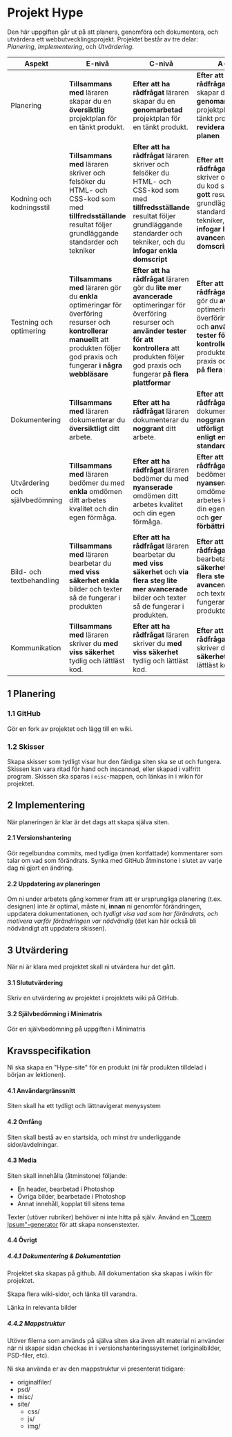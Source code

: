 # Projekt Hype #

Den här uppgiften går ut på att planera, genomföra och dokumentera, och utvärdera ett webbutvecklingsprojekt.
Projektet består av tre delar: *Planering*, *Implementering*, och *Utvärdering*.



| Aspekt 						  | E-nivå 									 | C-nivå									| A-nivå								   |
| ------------------------------- | ---------------------------------------- | ---------------------------------------- | ---------------------------------------- |
| Planering                       | <strong>Tillsammans  med</strong> läraren skapar du en  <strong>översiktlig</strong> projektplan för en tänkt produkt. | <strong>Efter att ha  rådfrågat</strong> läraren skapar du en  <strong>genomarbetad</strong> projektplan för en tänkt produkt. | <strong>Efter att ha  rådfrågat</strong> läraren skapar du en  <strong>genomarbetad</strong> projektplan för en tänkt produkt,  <strong>och reviderar vid behov planen</strong> |
| Kodning  och kodningsstil       | <strong>Tillsammans  med</strong> läraren skriver och felsöker du HTML- och CSS-kod som med  <strong>tillfredsställande</strong> resultat följer grundläggande  standarder och tekniker | <strong>Efter att ha  rådfrågat</strong> läraren skriver och felsöker du HTML- och CSS-kod  som med <strong>tillfredsställande</strong> resultat följer  grundläggande standarder och tekniker, och du <strong>infogar enkla  domscript</strong> | <strong>Efter att ha  rådfrågat</strong> läraren skriver och felsöker du kod som med  <strong>gott</strong> resultat följer grundläggande standarder  och tekniker, och du <strong>infogar lite mer avancerade  domscript</strong> |
| Testning  och optimering        | <strong>Tillsammans  med</strong> läraren gör du <strong>enkla</strong>  optimeringar för överföring resurser och <strong>kontrollerar  manuellt</strong> att produkten följer god praxis och fungerar  <strong>i några webbläsare</strong> | <strong>Efter att ha  rådfrågat</strong> läraren gör du <strong>lite mer  avancerade</strong> optimeringar för överföring resurser och  <strong>använder tester för att kontrollera</strong> att  produkten följer god praxis och fungerar <strong>på flera  plattformar</strong> | <strong>Efter att ha  rådfrågat</strong> läraren gör du  <strong>avancerade</strong> optimeringar för överföring resurser  och <strong>använder tester för att kontrollera</strong> att  produkten följer god praxis och fungerar <strong>på flera  plattformar</strong> |
| Dokumentering                   | <strong>Tillsammans  med</strong> läraren dokumenterar du  <strong>översiktligt</strong> ditt arbete. | <strong>Efter att ha  rådfrågat</strong> läraren dokumenterar du  <strong>noggrant</strong> ditt arbete. | <strong>Efter att ha  rådfrågat</strong> läraren dokumenterar du  <strong>noggrant</strong> och  <strong>utförligt</strong> ditt arbete <strong>enligt en  angiven standard</strong>. |
| Utvärdering  och självbedömning | <strong>Tillsammans  med</strong> läraren bedömer du med <strong>enkla</strong>  omdömen ditt arbetes kvalitet och din egen förmåga. | <strong>Efter att ha  rådfrågat</strong> läraren bedömer du med  <strong>nyanserade</strong> omdömen ditt arbetes kvalitet och din  egen förmåga. | <strong>Efter att ha  rådfrågat</strong> läraren bedömer du med  <strong>nyanserade</strong> omdömen ditt arbetes kvalitet och din  egen förmåga, och <strong>ger förbättringsförslag</strong>. |
| Bild-  och textbehandling       | <strong>Tillsammans  med</strong> läraren bearbetar du <strong>med viss  säkerhet</strong> <strong>enkla</strong> bilder och texter  så de fungerar i produkten | <strong>Efter att ha  rådfrågat</strong> läraren bearbetar du <strong>med viss  säkerhet</strong> och <strong>via flera steg</strong>  <strong>lite mer avancerade</strong> bilder och texter så de  fungerar i produkten. | <strong>Efter att ha  rådfrågat</strong> läraren bearbetar du <strong>med  säkerhet</strong> och <strong>via flera steg</strong>  <strong>lite mer avancerade</strong> bilder och texter så de  fungerar i produkten. |
| Kommunikation                   | <strong>Tillsammans  med</strong> läraren skriver du <strong>med viss  säkerhet</strong> tydlig och lättläst kod. | <strong>Efter att ha  rådfrågat</strong> läraren skriver du <strong>med viss  säkerhet</strong> tydlig och lättläst kod. | <strong>Efter att ha  rådfrågat</strong> läraren skriver du <strong>med  säkerhet</strong> tydlig och lättläst kod. |

## 1 Planering ##

### 1.1 GitHub ###

Gör en fork av projektet och lägg till en wiki.

### 1.2 Skisser ###

Skapa skisser som tydligt visar hur den färdiga siten ska se ut och fungera. Skissen kan vara ritad för hand och inscannad, eller skapad i valfritt program.
Skissen ska sparas i `misc`-mappen, och länkas in i wikin för projektet.

## 2 Implementering ##

När planeringen är klar är det dags att skapa själva siten.

#### 2.1 Versionshantering ####

Gör regelbundna commits, med tydliga (men kortfattade) kommentarer som talar om vad som förändrats.
Synka med GitHub åtminstone i slutet av varje dag ni gjort en ändring.

#### 2.2 Uppdatering av planeringen ####
Om ni under arbetets gång kommer fram att er ursprungliga planering (t.ex. designen) inte är optimal, måste ni, **innan** ni genomför förändringen, uppdatera dokumentationen, och *tydligt visa vad som har förändrats, och motivera varför förändringen var nödvändig* (det kan här också bli nödvändigt att uppdatera skissen).

## 3 Utvärdering ##

När ni är klara med projektet skall ni utvärdera hur det gått.

#### 3.1 Slututvärdering ####

Skriv en utvärdering av projektet i projektets wiki på GitHub.

#### 3.2 Självbedömning i Minimatris ####

Gör en självbedömning på uppgiften i Minimatris

## Kravsspecifikation ##

Ni ska skapa en "Hype-site" för en produkt (ni får produkten tilldelad i början av lektionen).

#### 4.1 Användargränssnitt ####

Siten skall ha ett tydligt och lättnavigerat menysystem

#### 4.2 Omfång ####

Siten skall bestå av en startsida, och minst *tre* underliggande sidor/avdelningar.

#### 4.3 Media ####

Siten skall innehålla (åtminstone) följande:

* En header, bearbetad i Photoshop
* Övriga bilder, bearbetade i Photoshop
* Annat innehåll, kopplat till sitens tema

Texter (utöver rubriker) behöver ni inte hitta på själv.
Använd en ["Lorem Ipsum"-generator](http://www.lipsum.com) för att skapa nonsenstexter.

#### 4.4 Övrigt ####

##### 4.4.1 Dokumentering & Dokumentation #####

Projektet ska skapas på github.
All dokumentation ska skapas i wikin för projektet. 

Skapa flera wiki-sidor, och länka till varandra.

Länka in relevanta bilder


##### 4.4.2 Mappstruktur ####

Utöver filerna som används på själva siten ska även allt material ni använder när ni skapar sidan checkas in i versionshanteringssystemet (originalbilder, PSD-filer, etc).

Ni ska använda er av den mappstruktur vi presenterat tidigare:

* originalfiler/
* psd/
* misc/
* site/
  * css/
  * js/
  * img/
